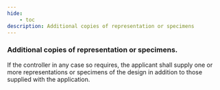 ```yaml
---
hide:
    - toc
description: Additional copies of representation or specimens
---
```


### Additional copies of representation or specimens.

If the controller in any case so requires, the applicant shall supply one or more representations or specimens of the design in addition to those supplied with the application.
